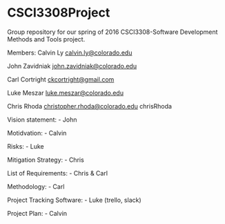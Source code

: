 # CSCI3308Project
Group repository for our spring of 2016 CSCI3308-Software Development Methods and Tools project. 

Members:
Calvin Ly
calvin.ly@colorado.edu

John Zavidniak
john.zavidniak@colorado.edu

Carl Cortright
ckcortright@gmail.com

Luke Meszar
luke.meszar@colorado.edu

Chris Rhoda
christopher.rhoda@colorado.edu
chrisRhoda

Vision statement: - John

Motidvation: - Calvin

Risks: - Luke

Mitigation Strategy: - Chris

List of Requirements: - Chris & Carl

Methodology: - Carl 

Project Tracking Software: - Luke (trello, slack)

Project Plan: - Calvin





